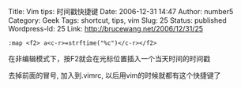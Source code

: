 Title: Vim tips: 时间戳快捷键
Date: 2006-12-31 14:47
Author: number5
Category: Geek
Tags: shortcut, tips, vim
Slug: 25
Status: published
Wordpress-Id: 25
Link: http://brucewang.net/2006/12/31/25

`:map <f2> a<c-r>=strftime("%c")</c-r></f2>`

  
在非编辑模式下，按F2就会在光标位置插入一个当天时间的时间戳  
  
  
去掉前面的冒号, 加入到.vimrc, 以后用vim的时候就都有这个快捷键了  

